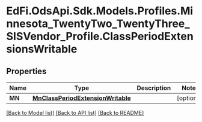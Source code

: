 # EdFi.OdsApi.Sdk.Models.Profiles.Minnesota_TwentyTwo_TwentyThree_SISVendor_Profile.ClassPeriodExtensionsWritable
## Properties

Name | Type | Description | Notes
------------ | ------------- | ------------- | -------------
**MN** | [**MnClassPeriodExtensionWritable**](MnClassPeriodExtensionWritable.md) |  | [optional] 

[[Back to Model list]](../README.md#documentation-for-models) [[Back to API list]](../README.md#documentation-for-api-endpoints) [[Back to README]](../README.md)

